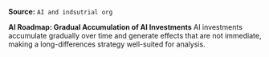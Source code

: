**Source:** `AI and indsutrial org`

**AI Roadmap: Gradual Accumulation of AI Investments**
AI investments accumulate gradually over time and generate effects that are not immediate, making a long-differences strategy well-suited for analysis.
